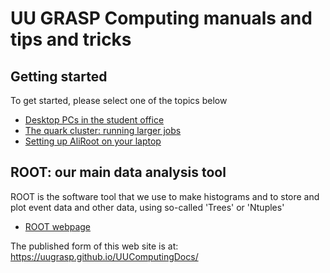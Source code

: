 # UU GRASP Computing manuals and tips and tricks

## Getting started

To get started, please select one of the topics below
  * [Desktop PCs in the student office](Desktops.md)
  * [The quark cluster: running larger jobs](quarkCluster.md)
  * [Setting up AliRoot on your laptop](laptop.md)

## ROOT: our main data analysis tool

ROOT is the software tool that we use to make histograms and to store and plot event data and other data, using so-called 'Trees' or 'Ntuples'
   * [ROOT webpage](https://root.cern.ch)
   
   
The published form of this web site is at: https://uugrasp.github.io/UUComputingDocs/
